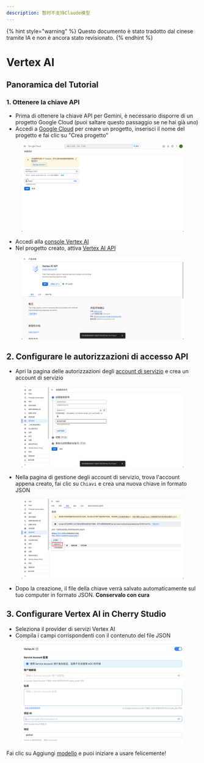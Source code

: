 ```yaml
---
description: 暂时不支持Claude模型
---
```


{% hint style="warning" %}
Questo documento è stato tradotto dal cinese tramite IA e non è ancora stato revisionato.
{% endhint %}

# Vertex AI

## Panoramica del Tutorial

### 1. Ottenere la chiave API

* Prima di ottenere la chiave API per Gemini, è necessario disporre di un progetto Google Cloud (puoi saltare questo passaggio se ne hai già uno)
* Accedi a [Google Cloud](https://console.cloud.google.com/projectcreate) per creare un progetto, inserisci il nome del progetto e fai clic su "Crea progetto"

<figure><img src="../../.gitbook/assets/image (1).png" alt=""><figcaption></figcaption></figure>

* Accedi alla [console Vertex AI](https://console.cloud.google.com/vertex-ai)
* Nel progetto creato, attiva [Vertex AI API](https://console.cloud.google.com/apis/library/aiplatform.googleapis.com?inv=1\&invt=Ab0iBA)

<figure><img src="../../.gitbook/assets/image (78).png" alt=""><figcaption></figcaption></figure>

## 2. Configurare le autorizzazioni di accesso API

* Apri la pagina delle autorizzazioni degli [account di servizio](https://console.cloud.google.com/iam-admin/serviceaccounts) e crea un account di servizio

<figure><img src="../../.gitbook/assets/image (79).png" alt=""><figcaption></figcaption></figure>

* Nella pagina di gestione degli account di servizio, trova l'account appena creato, fai clic su `Chiavi` e crea una nuova chiave in formato JSON

<figure><img src="../../.gitbook/assets/image (80).png" alt=""><figcaption></figcaption></figure>

* Dopo la creazione, il file della chiave verrà salvato automaticamente sul tuo computer in formato JSON. **Conservalo con cura**

## 3. Configurare Vertex AI in Cherry Studio

* Seleziona il provider di servizi Vertex AI
* Compila i campi corrispondenti con il contenuto del file JSON

<figure><img src="../../.gitbook/assets/image (81).png" alt=""><figcaption></figcaption></figure>

Fai clic su Aggiungi [modello](https://console.cloud.google.com/vertex-ai/model-garden) e puoi iniziare a usare felicemente!